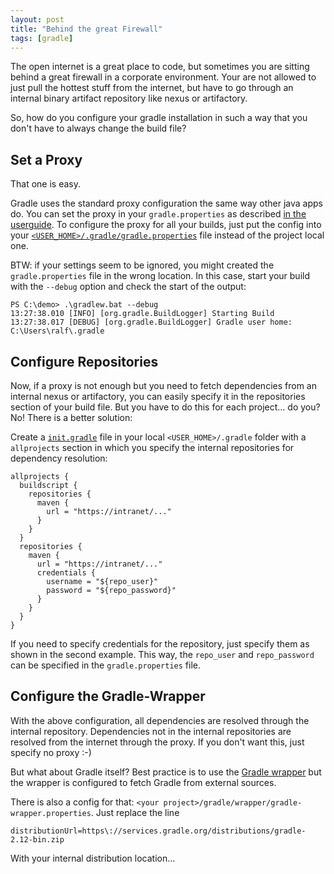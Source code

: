```yaml
---
layout: post
title: "Behind the great Firewall"
tags: [gradle]
---
```


The open internet is a great place to code, but sometimes you are sitting behind a great firewall in a corporate environment.
Your are not allowed to just pull the hottest stuff from the internet, but have to go through an internal binary artifact repository like nexus or artifactory.

So, how do you configure your gradle installation in such a way that you don't have to always change the build file?

## Set a Proxy

That one is easy.

Gradle uses the standard proxy configuration the same way other java apps do. You can set the proxy in your `gradle.properties` as described [in the userguide](https://docs.gradle.org/current/userguide/build_environment.html#sec:accessing_the_web_via_a_proxy).
To configure the proxy for all your builds, just put the config into your [`<USER_HOME>/.gradle/gradle.properties`](http://mrhaki.blogspot.de/2010/09/gradle-goodness-different-ways-to-set.html) file instead of the project local one.

BTW: if your settings seem to be ignored, you might created the `gradle.properties` file in the wrong location. 
In this case, start your build with the `--debug` option and check the start of the output:

```
PS C:\demo> .\gradlew.bat --debug
13:27:38.010 [INFO] [org.gradle.BuildLogger] Starting Build
13:27:38.017 [DEBUG] [org.gradle.BuildLogger] Gradle user home: C:\Users\ralf\.gradle
```

## Configure Repositories

Now, if a proxy is not enough but you need to fetch dependencies from an internal nexus or artifactory, you can easily specify it in the repositories section of your build file.
But you have to do this for each project... do you?
No! There is a better solution:

Create a [`init.gradle`](https://docs.gradle.org/current/userguide/init_scripts.html) file in your local `<USER_HOME>/.gradle` folder with a `allprojects` section in which you specify the internal repositories for dependency resolution:

```
allprojects {
  buildscript {
    repositories {
      maven {
        url = "https://intranet/..."
      }
    }
  }
  repositories {
    maven {
      url = "https://intranet/..."
      credentials {
        username = "${repo_user}"
        password = "${repo_password}"
      }
    }
  }
}
```

If you need to specify credentials for the repository, just specify them as shown in the second example.
This way, the `repo_user` and `repo_password` can be specified in the `gradle.properties` file. 

## Configure the Gradle-Wrapper

With the above configuration, all dependencies are resolved through the internal repository. Dependencies not in the internal repositories are resolved from the internet through the proxy. If you don't want this, just specify no proxy :-)

But what about Gradle itself?
Best practice is to use the [Gradle wrapper](https://docs.gradle.org/current/userguide/gradle_wrapper.html) but the wrapper is configured to fetch Gradle from external sources.

There is also a config for that: `<your project>/gradle/wrapper/gradle-wrapper.properties`.
Just replace the line 

`distributionUrl=https\://services.gradle.org/distributions/gradle-2.12-bin.zip`

With your internal distribution location...

